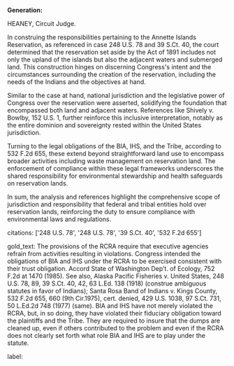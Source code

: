**Generation:**

HEANEY, Circuit Judge.

In construing the responsibilities pertaining to the Annette Islands Reservation, as referenced in case 248 U.S. 78 and 39 S.Ct. 40, the court determined that the reservation set aside by the Act of 1891 includes not only the upland of the islands but also the adjacent waters and submerged land. This construction hinges on discerning Congress's intent and the circumstances surrounding the creation of the reservation, including the needs of the Indians and the objectives at hand.

Similar to the case at hand, national jurisdiction and the legislative power of Congress over the reservation were asserted, solidifying the foundation that encompassed both land and adjacent waters. References like Shively v. Bowlby, 152 U.S. 1, further reinforce this inclusive interpretation, notably as the entire dominion and sovereignty rested within the United States jurisdiction.

Turning to the legal obligations of the BIA, IHS, and the Tribe, according to 532 F.2d 655, these extend beyond straightforward land use to encompass broader activities including waste management on reservation land. The enforcement of compliance within these legal frameworks underscores the shared responsibility for environmental stewardship and health safeguards on reservation lands.

In sum, the analysis and references highlight the comprehensive scope of jurisdiction and responsibility that federal and tribal entities hold over reservation lands, reinforcing the duty to ensure compliance with environmental laws and regulations.

citations: ['248 U.S. 78', '248 U.S. 78', '39 S.Ct. 40', '532 F.2d 655']

gold_text: The provisions of the RCRA require that executive agencies refrain from activities resulting in violations. Congress intended the obligations of BIA and IHS under the RCRA to be exercised consistent with their trust obligation. Accord State of Washington Dep’t. of Ecology, 752 F.2d at 1470 (1985). See also, Alaska Pacific Fisheries v. United States, 248 U.S. 78, 89, 39 S.Ct. 40, 42, 63 L.Ed. 138 (1918) (construe ambiguous statutes in favor of Indians); Santa Rosa Band of Indians v. Kings County, 532 F.2d 655, 660 (9th Cir.1975), cert. denied, 429 U.S. 1038, 97 S.Ct. 731, 50 L.Ed.2d 748 (1977) (same). BIA and IHS have not merely violated the RCRA, but, in so doing, they have violated their fiduciary obligation toward the plaintiffs and the Tribe. They are required to insure that the dumps are cleaned up, even if others contributed to the problem and even if the RCRA does not clearly set forth what role BIA and IHS are to play under the statute.

label: 